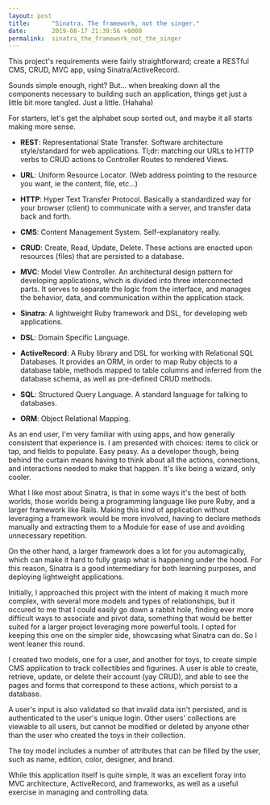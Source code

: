 ```yaml
---
layout: post
title:      "Sinatra. The framework, not the singer."
date:       2019-08-17 21:39:56 +0000
permalink:  sinatra_the_framework_not_the_singer
---
```



This project's requirements were fairly straightforward; create a RESTful CMS, CRUD, MVC app, using Sinatra/ActiveRecord.

Sounds simple enough, right? But... when breaking down all the components necessary to building such an application, things get just a little bit more tangled. Just a little. (Hahaha)

For starters, let's get the alphabet soup sorted out, and maybe it all starts making more sense. 

* **REST**: Representational State Transfer. Software architecture style/standard for web applications. Tl;dr: matching our URLs to HTTP verbs to CRUD actions to Controller Routes to rendered Views.

* **URL**: Uniform Resource Locator. (Web address pointing to the resource you want, ie the content, file, etc...)

* **HTTP**: Hyper Text Transfer Protocol. Basically a standardized way for your browser (client) to communicate with a server, and transfer data back and forth.

* **CMS**: Content Management System. Self-explanatory really.

* **CRUD**: Create, Read, Update, Delete. These actions are enacted upon resources (files) that are persisted to a database.

* **MVC**: Model View Controller. An architectural design pattern for developing applications, which is divided into three interconnected parts. It serves to separate the logic from the interface, and manages the behavior, data, and communication within the application stack.

* **Sinatra**: A lightweight Ruby framework and DSL, for developing web applications.

* **DSL**: Domain Specific Language.

* **ActiveRecord**: A Ruby library and DSL for working with Relational SQL Databases. It provides an ORM, in order to map Ruby objects to a database table, methods mapped to table columns and inferred from the database schema, as well as pre-defined CRUD methods.

* **SQL**: Structured Query Language. A standard language for talking to databases.

* **ORM**: Object Relational Mapping.


As an end user, I'm very familiar with using apps, and how generally consistent that experience is. I am presented with choices: items to click or tap, and fields to populate. Easy peasy. As a developer though, being behind the curtain means having to think about all the actions, connections, and interactions needed to make that happen. It's like being a wizard, only cooler.

What I like most about Sinatra, is that in some ways it's the best of both worlds, those worlds being a programming language like pure Ruby, and a larger framework like Rails. Making this kind of application without leveraging a framework would be more involved, having to declare methods manually and extracting them to a Module for ease of use and avoiding unnecessary repetition. 

On the other hand, a larger framework does a lot for you automagically, which can make it hard to fully grasp what is happening under the hood. For this reason, Sinatra is a good intermediary for both learning purposes, and deploying lightweight applications.

Initially, I approached this project with the intent of making it much more complex, with several more models and types of relationships, but it occured to me that I could easily go down a rabbit hole, finding ever more difficult ways to associate and pivot data, something that would be better suited for a larger project leveraging more powerful tools. I opted for keeping this one on the simpler side, showcasing what Sinatra can do. So I went leaner this round.

I created two models, one for a user, and another for toys, to create simple CMS application to track collectibles and figurines. A user is able to create, retrieve, update, or delete their account (yay CRUD), and able to see the pages and forms that correspond to these actions, which persist to a database.

A user's input is also validated so that invalid data isn't persisted, and is authenticated to the user's unique login. Other users' collections are viewable to all users, but cannot be modified or deleted by anyone other than the user who created the toys in their collection.

The toy model includes a number of attributes that can be filled by the user, such as name, edition, color, designer, and brand. 

While this application itself is quite simple, it was an excellent foray into MVC architecture, ActiveRecord, and frameworks, as  well as a useful exercise in managing and controlling data.













